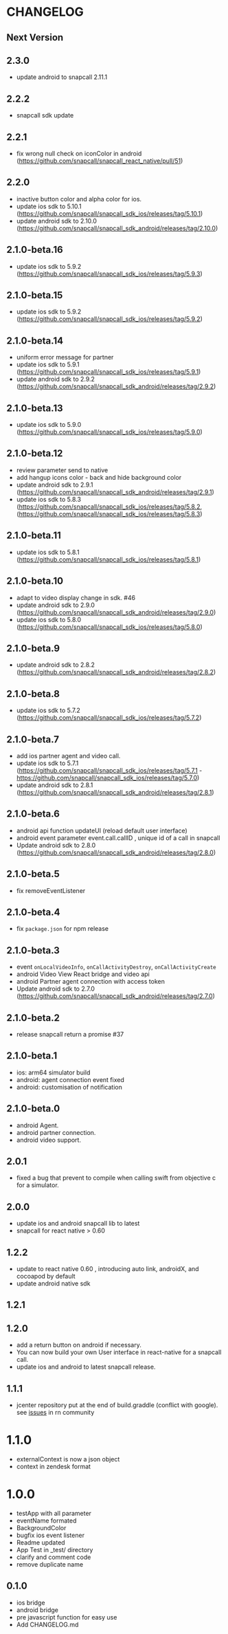 # CHANGELOG


## Next Version
## 2.3.0
- update android to snapcall 2.11.1
## 2.2.2
- snapcall sdk update
## 2.2.1
- fix wrong null check on iconColor in android (https://github.com/snapcall/snapcall_react_native/pull/51)
## 2.2.0
- inactive button color and alpha color for ios.
- update ios sdk to 5.10.1 (https://github.com/snapcall/snapcall_sdk_ios/releases/tag/5.10.1) 
- update android sdk to 2.10.0 (https://github.com/snapcall/snapcall_sdk_android/releases/tag/2.10.0)

## 2.1.0-beta.16
- update ios sdk to 5.9.2 (https://github.com/snapcall/snapcall_sdk_ios/releases/tag/5.9.3)
## 2.1.0-beta.15
- update ios sdk to 5.9.2 (https://github.com/snapcall/snapcall_sdk_ios/releases/tag/5.9.2)

## 2.1.0-beta.14
- uniform error message for partner
- update ios sdk to 5.9.1 (https://github.com/snapcall/snapcall_sdk_ios/releases/tag/5.9.1)
- update android sdk to 2.9.2 (https://github.com/snapcall/snapcall_sdk_android/releases/tag/2.9.2)

## 2.1.0-beta.13
- update ios sdk to 5.9.0 (https://github.com/snapcall/snapcall_sdk_ios/releases/tag/5.9.0)

## 2.1.0-beta.12
- review parameter send to native
- add hangup icons color - back and hide background color
- update android sdk to 2.9.1 (https://github.com/snapcall/snapcall_sdk_android/releases/tag/2.9.1)
- update ios sdk to 5.8.3 (https://github.com/snapcall/snapcall_sdk_ios/releases/tag/5.8.2, (https://github.com/snapcall/snapcall_sdk_ios/releases/tag/5.8.3)
## 2.1.0-beta.11
- update ios sdk to 5.8.1 (https://github.com/snapcall/snapcall_sdk_ios/releases/tag/5.8.1)
## 2.1.0-beta.10
- adapt to video display change in sdk. #46
- update android sdk to 2.9.0 (https://github.com/snapcall/snapcall_sdk_android/releases/tag/2.9.0)
- update ios sdk to 5.8.0 (https://github.com/snapcall/snapcall_sdk_ios/releases/tag/5.8.0)

## 2.1.0-beta.9
- update android sdk to 2.8.2 (https://github.com/snapcall/snapcall_sdk_android/releases/tag/2.8.2)

## 2.1.0-beta.8
- update ios sdk to 5.7.2 (https://github.com/snapcall/snapcall_sdk_ios/releases/tag/5.7.2)

## 2.1.0-beta.7
- add ios partner agent and video call.
- update ios sdk to 5.7.1 (https://github.com/snapcall/snapcall_sdk_ios/releases/tag/5.7.1 - https://github.com/snapcall/snapcall_sdk_ios/releases/tag/5.7.0)
- update android sdk to 2.8.1 (https://github.com/snapcall/snapcall_sdk_android/releases/tag/2.8.1)

## 2.1.0-beta.6

- android api function updateUI (reload default user interface)
- android event parameter event.call.callID , unique id of a call in snapcall
- Update android sdk to 2.8.0 (https://github.com/snapcall/snapcall_sdk_android/releases/tag/2.8.0)

## 2.1.0-beta.5

- fix removeEventListener

## 2.1.0-beta.4

- fix `package.json` for npm release

## 2.1.0-beta.3

- event `onLocalVideoInfo`, `onCallActivityDestroy`, `onCallActivityCreate`
- android Video View React bridge and video api
- android Partner agent connection with access token
- Update android sdk to 2.7.0 (https://github.com/snapcall/snapcall_sdk_android/releases/tag/2.7.0)

## 2.1.0-beta.2

-  release snapcall return a promise #37

## 2.1.0-beta.1

- ios: arm64 simulator build
- android: agent connection event fixed
- android: customisation of notification

## 2.1.0-beta.0

- android Agent.
- android partner connection.
- android video support.

## 2.0.1
- fixed a bug that prevent to compile when calling swift from objective c for a simulator. 

## 2.0.0
- update ios and android snapcall lib to latest
- snapcall for react native >  0.60

## 1.2.2
- update to react native 0.60 , introducing auto link, androidX, and cocoapod by default
- update android native sdk

## 1.2.1
## 1.2.0
- add a return button on android if necessary.
- You can now build your own User interface in react-native for a snapcall call.
- update ios and android to latest snapcall release.

## 1.1.1
- jcenter repository put at the end of build.graddle (conflict with google). see [issues](https://github.com/react-native-community/react-native-camera/issues/1875) in rn community

# 1.1.0
- externalContext is now a json object
- context in zendesk format

# 1.0.0
- testApp with all parameter
- eventName formated
- BackgroundColor
- bugfix ios event listener
- Readme updated
- App Test in _test/ directory
- clarify and comment  code
- remove duplicate name

## 0.1.0
- ios bridge
- android bridge
- pre javascript function for easy use
- Add CHANGELOG.md
